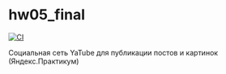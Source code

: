 # hw05_final

[![CI](https://github.com/yandex-praktikum/hw05_final/actions/workflows/python-app.yml/badge.svg?branch=master)](https://github.com/yandex-praktikum/hw05_final/actions/workflows/python-app.yml)

Социальная сеть YaTube для публикации постов и картинок (Яндекс.Практикум)
